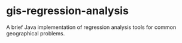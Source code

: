 # gis-regression-analysis
A brief Java implementation of regression analysis tools for common geographical problems.
